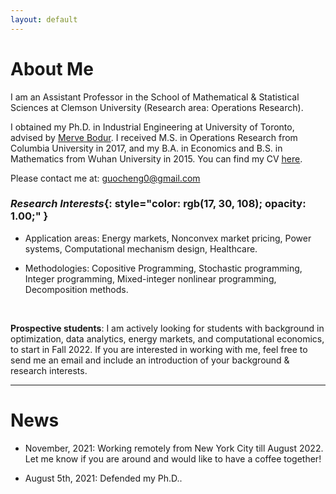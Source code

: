 ```yaml
---
layout: default
---
```


# About Me

I am an Assistant Professor in the School of Mathematical & Statistical Sciences at Clemson University (Research area: Operations Research).

<!-- My research is in the intersection of optimization and economics, with a focus on nonconvex problems in energy markets and power systems. -->

I obtained my Ph.D. in Industrial Engineering at University of Toronto, advised by [<u>Merve Bodur</u>](https://sites.google.com/site/mervebodr/). I received M.S. in Operations Research from Columbia University in 2017, and my B.A. in Economics and B.S. in Mathematics from Wuhan University in 2015. You can find my CV [<u>here</u>](/docs/cv_ChengGuo.pdf).

Please contact me at: guocheng0@gmail.com

<!-- <img src ="/images/email_comic_bold.png" alt = "email image"/> -->

### <em>Research Interests</em>{: style="color: rgb(17, 30, 108); opacity: 1.00;" }

* Application areas: Energy markets, Nonconvex market pricing, Power systems, Computational mechanism design, Healthcare.

* Methodologies: Copositive Programming, Stochastic programming, Integer programming, Mixed-integer nonlinear programming, Decomposition methods.

&nbsp;

**Prospective students**: I am actively looking for students with background in optimization, data analytics, energy markets, and computational economics, to start in Fall 2022. If you are interested in working with me, feel free to send me an email and include an introduction of your background & research interests.

----------------

# News

* November, 2021: Working remotely from New York City till August 2022. Let me know if you are around and would like to have a coffee together!

* August 5th, 2021: Defended my Ph.D..

<!-- * September 6th, 2021: Staying in New York City for a school year. Let me know if you are around!  -->

<!-- * I will give the talk "Copositive Duality For Discrete Markets And Games" at [<u>Discrete Optimization Talks (DOTs)</u>](https://talks.discreteopt.com/home#h.p8gcs6etflcy), 2:00 p.m. - 4:00 p.m. ET on December 4th, 2020. -->

<!-- * Nov/09/2020: I will be giving the talk "Copositive Programming For Discrete Markets And Games With A Novel Cutting Plane Algorithm" at [<u>2020 INFORMS, session number MC35, Virtual Room 35</u>](https://cattendee.abstractsonline.com/meeting/9022/presentation/6087). Welcome to my talk! -->

<!-- Aug/01/2019: We submitted our paper "Logic-based Benders Decomposition and Binary Decision Diagram Based Approaches for Stochastic Distributed Operating
Room Scheduling". -->
&nbsp;
&nbsp;
&nbsp;
&nbsp;
